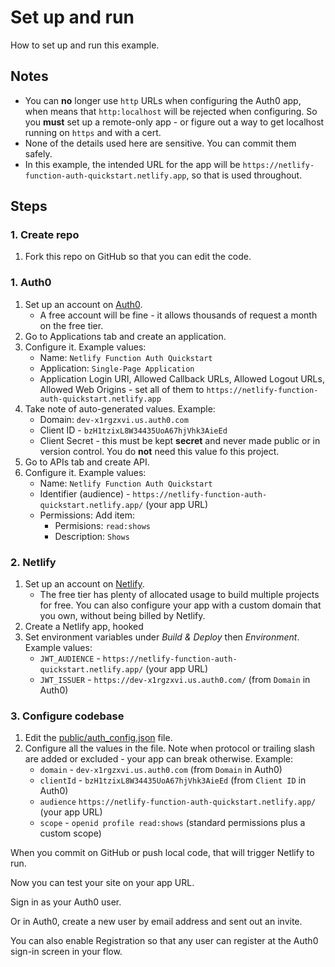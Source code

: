 # Set up and run

How to set up and run this example.


## Notes

- You can **no** longer use `http` URLs when configuring the Auth0 app, when means that `http:localhost` will be rejected when configuring. So you **must** set up a remote-only app - or figure out a way to get localhost running on `https` and with a cert.
- None of the details used here are sensitive. You can commit them safely.
- In this example, the intended URL for the app will be `https://netlify-function-auth-quickstart.netlify.app`, so that is used throughout.


## Steps

### 1. Create repo

1. Fork this repo on GitHub so that you can edit the code.

### 1. Auth0

1. Set up an account on [Auth0](https://auth0.com). 
    - A free account will be fine - it allows thousands of request a month on the free tier.
1. Go to Applications tab and create an application. 
1. Configure it. Example values:
    - Name: `Netlify Function Auth Quickstart`
    - Application: `Single-Page Application`
    - Application Login URI, Allowed Callback URLs, Allowed Logout URLs, Allowed Web Origins - set all of them to `https://netlify-function-auth-quickstart.netlify.app`
1. Take note of auto-generated values. Example:
    - Domain: `dev-x1rgzxvi.us.auth0.com`
    - Client ID - `bzH1tzixL8W34435UoA67hjVhk3AieEd`
    - Client Secret - this must be kept **secret** and never made public or in version control. You do **not** need this value fo this project.
1. Go to APIs tab and create API. 
1. Configure it. Example values:
    - Name: `Netlify Function Auth Quickstart`
    - Identifier (audience) - `https://netlify-function-auth-quickstart.netlify.app/` (your app URL)
    - Permissions: Add item:
        - Permisions: `read:shows`
        - Description: `Shows`

### 2. Netlify

1. Set up an account on [Netlify](https://netlify.com).
    - The free tier has plenty of allocated usage to build multiple projects for free. You can also configure your app with a custom domain that you own, without being billed by Netlify.
1. Create a Netlify app, hooked
1. Set environment variables under _Build & Deploy_ then _Environment_. Example values:
    - `JWT_AUDIENCE` - `https://netlify-function-auth-quickstart.netlify.app/` (your app URL)
    - `JWT_ISSUER` - `https://dev-x1rgzxvi.us.auth0.com/` (from `Domain` in Auth0)

### 3. Configure codebase

1. Edit the [public/auth_config.json](/public/auth_config.json) file.
1. Configure all the values in the file. Note when protocol or trailing slash are added or excluded - your app can break otherwise. Example:
    - `domain` - `dev-x1rgzxvi.us.auth0.com` (from `Domain` in Auth0)
    - `clientId` - `bzH1tzixL8W34435UoA67hjVhk3AieEd` (from `Client ID` in Auth0)
    - `audience` `https://netlify-function-auth-quickstart.netlify.app/` (your app URL)
    - `scope` - `openid profile read:shows` (standard permissions plus a custom scope)
    
When you commit on GitHub or push local code, that will trigger Netlify to run.

Now you can test your site on your app URL.

Sign in as your Auth0 user.

Or in Auth0, create a new user by email address and sent out an invite.

You can also enable Registration so that any user can register at the Auth0 sign-in screen in your flow.
